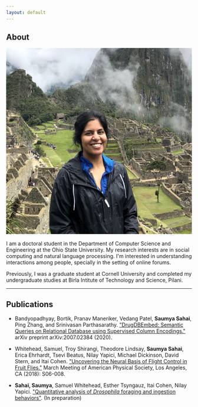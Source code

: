 ```yaml
---
layout: default
---
```


## About

<img class="profile-picture" src="photo.jpg">

I am a doctoral student in the Department of Computer Science and Engineering at the Ohio State University. My research interests are in social computing and natural language processing. I'm interested in understanding interactions among people, specially in the setting of online forums. 

Previously, I was a graduate student at Cornell University and completed my undergraduate studies at Birla Intitute of Technology and Science, Pilani.

---

## Publications

* Bandyopadhyay, Bortik, Pranav Maneriker, Vedang Patel, **Saumya Sahai**, Ping Zhang, and Srinivasan Parthasarathy. ["DrugDBEmbed: Semantic Queries on Relational Database using Supervised Column Encodings."](https://arxiv.org/pdf/2007.02384.pdf) arXiv preprint arXiv:2007.02384 (2020).

* Whitehead, Samuel, Troy Shirangi, Theodore Lindsay, **Saumya Sahai**, Erica Ehrhardt, Tsevi Beatus, Nilay Yapici, Michael Dickinson, David Stern, and Itai Cohen. ["Uncovering the Neural Basis of Flight Control in Fruit Flies."](https://ui.adsabs.harvard.edu/abs/2018APS..MARS06008W/abstract)  March Meeting of American Physical Society, Los Angeles, CA (2018): S06-008.

* **Sahai, Saumya**, Samuel Whitehead, Esther Tsyngauz, Itai Cohen,  Nilay Yapici. ["Quantitative analysis of *Drosophila* foraging and ingestion behaviors"](). (In preparation)





